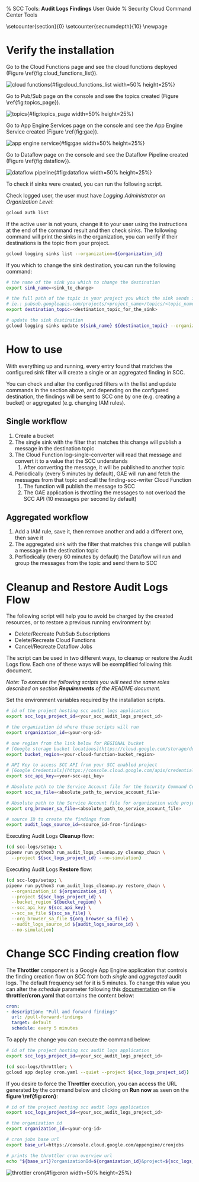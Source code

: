 % SCC Tools: **Audit Logs Findings** User Guide
% Security Cloud Command Center Tools

\setcounter{section}{0}
\setcounter{secnumdepth}{10}
\newpage

# Verify the installation

Go to the Cloud Functions page and see the cloud functions deployed (Figure \ref{fig:cloud_functions_list}).

![cloud functions](./imgs/cloud_functions_list.png){#fig:cloud_functions_list width=50% height=25%}

Go to Pub/Sub page on the console and see the topics created (Figure \ref{fig:topics_page}).

![topics](./imgs/topics.png){#fig:topics_page width=50% height=25%}

Go to App Engine Services page on the console and see the App Engine Service created (Figure \ref{fig:gae}).

![app engine service](./imgs/gae.png){#fig:gae width=50% height=25%}

Go to Dataflow page on the console and see the Dataflow Pipeline created (Figure \ref{fig:dataflow}).

![dataflow pipeline](./imgs/dataflow.png){#fig:dataflow width=50% height=25%}

To check if sinks were created, you can run the following script.

Check logged user, the user must have _Logging Administrator on *Organization Level*_:

```bash
gcloud auth list
```

If the active user is not yours, change it to your user using the instructions at the end of the command result and then check sinks. The following command will print the sinks in the organization, you can verify if their destinations is the topic from your project.

```bash
gcloud logging sinks list --organization=${organization_id}
```

If you which to change the sink destination, you can run the following command:

```bash
# the name of the sink you which to change the destination
export sink_name=<sink_to_change>

# the full path of the topic in your project you which the sink sends its messages to
# ie.: pubsub.googleapis.com/projects/<project_name>/topics/<topic_name>
export destination_topic=<destination_topic_for_the_sink>

# update the sink destination
gcloud logging sinks update ${sink_name} ${destination_topic} --organization ${organization_id}
```

# How to use

With everything up and running, every entry found that matches the configured sink filter will create a single or an aggregated finding in SCC.

You can check and alter the configured filters with the list and update commands in the section above, and depending on the configured destination, the findings will be sent to SCC one by one (e.g. creating a bucket) or aggregated (e.g. changing IAM rules).

## Single workflow

1. Create a bucket
2. The single sink with the filter that matches this change will publish a message in the destination topic
3. The Cloud Function log-single-converter will read that message and convert it to a value that the SCC understands
    1. After converting the message, it will be published to another topic
4. Periodically (every 5 minutes by default), GAE will run and fetch the messages from that topic and call the finding-scc-writer Cloud Function
    1. The function will publish the message to SCC
    2. The GAE application is throttling the messages to not overload the SCC API (10 messages per second by default)

## Aggregated workflow

1. Add a IAM rule, save it, then remove another and add a different one, then save it
2. The aggregated sink with the filter that matches this change will publish a message in the destination topic
3. Perfiodically (every 60 minutes by default) the Dataflow will run and group the messages from the topic and send them to SCC

# Cleanup and Restore Audit Logs Flow

The following script will help you to avoid be charged by the created resources, or to restore a previous running environment by:

* Delete/Recreate PubSub Subscriptions
* Delete/Recreate Cloud Functions
* Cancel/Recreate Dataflow Jobs

The script can be used in two different ways, to cleanup or restore the Audit Logs flow.
Each one of these ways will be exemplified following this document.

_Note: To execute the following scripts you will need the same roles described on section **Requirements** of the README document._

Set the environment variables required by the installation scripts.

```bash
# id of the project hosting scc audit logs application
export scc_logs_project_id=<your_scc_audit_logs_project_id>

# the organization id where these scripts will run
export organization_id=<your-org-id>

# one region from the link below for REGIONAL bucket
# [Google storage bucket locations](https://cloud.google.com/storage/docs/bucket-locations)
export bucket_region=<your-cloud-function-bucket_region>

# API Key to access SCC API from your SCC enabled project
# [Google Credentials](https://console.cloud.google.com/apis/credentials)
export scc_api_key=<your-scc-api_key>

# Absolute path to the Service Account file for the Security Command Center API Project
export scc_sa_file=<absolute_path_to_service_account_file>

# Absolute path to the Service Account file for organization wide project browser role.
export org_browser_sa_file=<absolute_path_to_service_account_file>

# source ID to create the findings from
export audit_logs_source_id=<source_id-from-findings>
```

Executing Audit Logs **Cleanup** flow:

```bash
(cd scc-logs/setup; \
pipenv run python3 run_audit_logs_cleanup.py cleanup_chain \
  --project ${scc_logs_project_id} --no-simulation)
```

Executing Audit Logs **Restore** flow:

```bash
(cd scc-logs/setup; \
pipenv run python3 run_audit_logs_cleanup.py restore_chain \
  --organization_id ${organization_id} \
  --project ${scc_logs_project_id} \
  --bucket_region ${bucket_region} \
  --scc_api_key ${scc_api_key} \
  --scc_sa_file ${scc_sa_file} \
  --org_browser_sa_file ${org_browser_sa_file} \
  --audit_logs_source_id ${audit_logs_source_id} \
  --no-simulation)
```

# Change SCC Finding creation flow

The **Throttler** component is a Google App Engine application that controls the finding creation flow on SCC from both _single_ and _aggregated_ audit logs. The default frequency set for it is 5 minutes.
To change this value you can alter the _schedule_ parameter following this [documentation](https://cloud.google.com/appengine/docs/standard/python/config/cronref#schedule_format) on file **throttler/cron.yaml** that contains the content below:

```yaml
cron:
- description: "Pull and forward findings"
  url: /pull-forward-findings
  target: default
  schedule: every 5 minutes
```

To apply the change you can execute the command below:

```bash
# id of the project hosting scc audit logs application
export scc_logs_project_id=<your_scc_audit_logs_project_id>

(cd scc-logs/throttler; \
gcloud app deploy cron.yaml --quiet --project ${scc_logs_project_id})
```

If you desire to force the **Throttler** execution, you can access the URL generated by the command below and clicking on **Run now** as seen on the **figure \ref{fig:cron}**:

```bash
# id of the project hosting scc audit logs application
export scc_logs_project_id=<your_scc_audit_logs_project_id>

# the organization id
export organization_id=<your-org-id>

# cron jobs base url
export base_url=https://console.cloud.google.com/appengine/cronjobs

# prints the throttler cron overview url
echo "${base_url}?organizationId=${organization_id}&project=${scc_logs_project_id}"
```

![throttler cron](./imgs/cron.png){#fig:cron width=50% height=25%}
